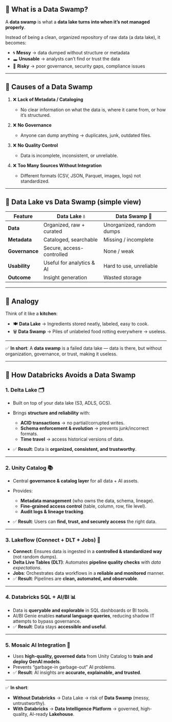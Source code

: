 ## 🔹 What is a **Data Swamp**?

A **data swamp** is what a **data lake turns into when it’s not managed properly**.

Instead of being a clean, organized repository of raw data (a data lake), it becomes:

* 🌀 **Messy** → data dumped without structure or metadata
* 🕳️ **Unusable** → analysts can’t find or trust the data
* 🛑 **Risky** → poor governance, security gaps, compliance issues

---

## 🔹 Causes of a Data Swamp

1. ❌ **Lack of Metadata / Cataloging**

   * No clear information on what the data is, where it came from, or how it’s structured.

2. ❌ **No Governance**

   * Anyone can dump anything → duplicates, junk, outdated files.

3. ❌ **No Quality Control**

   * Data is incomplete, inconsistent, or unreliable.

4. ❌ **Too Many Sources Without Integration**

   * Different formats (CSV, JSON, Parquet, images, logs) not standardized.

---

## 🔹 Data Lake vs Data Swamp (simple view)

| Feature        | **Data Lake** 💧          | **Data Swamp** 🐊         |
| -------------- | ------------------------- | ------------------------- |
| **Data**       | Organized, raw + curated  | Unorganized, random dumps |
| **Metadata**   | Cataloged, searchable     | Missing / incomplete      |
| **Governance** | Secure, access-controlled | None / weak               |
| **Usability**  | Useful for analytics & AI | Hard to use, unreliable   |
| **Outcome**    | Insight generation        | Wasted storage            |

---

## 🔹 Analogy

Think of it like a **kitchen**:

* 🍽️ **Data Lake** → Ingredients stored neatly, labeled, easy to cook.
* 🗑️ **Data Swamp** → Piles of unlabeled food rotting everywhere → useless.

---

✅ **In short**:
A **data swamp** is a failed data lake — data is there, but without organization, governance, or trust, making it useless.

---

## 🔹 How Databricks Avoids a Data Swamp

### 1. **Delta Lake** 🗂️

* Built on top of your data lake (S3, ADLS, GCS).
* Brings **structure and reliability** with:

  * **ACID transactions** → no partial/corrupted writes.
  * **Schema enforcement & evolution** → prevents junk/incorrect formats.
  * **Time travel** → access historical versions of data.
* ✅ **Result**: Data is **organized, consistent, and trustworthy**.

---

### 2. **Unity Catalog** 📚

* Central **governance & catalog layer** for all data + AI assets.
* Provides:

  * **Metadata management** (who owns the data, schema, lineage).
  * **Fine-grained access control** (table, column, row, file level).
  * **Audit logs & lineage tracking**.
* ✅ **Result**: Users can **find, trust, and securely access** the right data.

---

### 3. **Lakeflow (Connect + DLT + Jobs)** 🌊

* **Connect**: Ensures data is ingested in a **controlled & standardized way** (not random dumps).
* **Delta Live Tables (DLT)**: Automates **pipeline quality checks** with *data expectations*.
* **Jobs**: Orchestrates data workflows in a **reliable and monitored** manner.
* ✅ **Result**: Pipelines are **clean, automated, and observable**.

---

### 4. **Databricks SQL + AI/BI** 📊

* Data is **queryable and explorable** in SQL dashboards or BI tools.
* AI/BI Genie enables **natural language queries**, reducing shadow IT attempts to bypass governance.
* ✅ **Result**: Data stays **accessible and useful**.

---

### 5. **Mosaic AI Integration** 🤖

* Uses **high-quality, governed data** from Unity Catalog to **train and deploy GenAI models**.
* Prevents “garbage-in garbage-out” AI problems.
* ✅ **Result**: AI insights are **accurate, explainable, and trusted**.

---

✅ **In short**:

* **Without Databricks** → Data Lake → risk of **Data Swamp** (messy, untrustworthy).
* **With Databricks** → **Data Intelligence Platform** → governed, high-quality, AI-ready **Lakehouse**.
